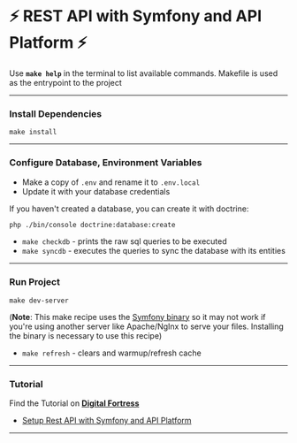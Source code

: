 # :zap: REST API with Symfony and API Platform :zap:

Use **`make help`** in the terminal to list available commands. Makefile is used as the entrypoint to the project

---
### Install Dependencies

`make install`

---

### Configure Database, Environment Variables

- Make a copy of `.env` and rename it to `.env.local`
- Update it with your database credentials

If you haven't created a database, you can create it with doctrine:

```bash
php ./bin/console doctrine:database:create
```

- `make checkdb` - prints the raw sql queries to be executed
- `make syncdb` - executes the queries to sync the database with its entities

---
### Run Project

`make dev-server`

(**Note**: This make recipe uses the [Symfony binary](https://symfony.com/download) so it may not work if you're using another server like Apache/NgInx to serve your files. Installing the binary is necessary to use this recipe)

- `make refresh` - clears and warmup/refresh cache

---

### Tutorial

Find the Tutorial on **[Digital Fortress](https://digitalfortress.tech/)**

- [Setup Rest API with Symfony and API Platform](https://digitalfortress.tech/tutorial/rest-api-with-symfony-and-api-platform/)

---
